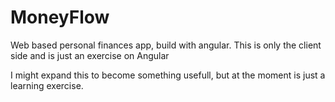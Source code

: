 MoneyFlow
=========

Web based personal finances app, build with angular. This is only the client side and is just an exercise on Angular

I might expand this to become something usefull, but at the moment is just a learning exercise.
